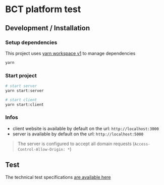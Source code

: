 # BCT platform test

## Development / Installation

### Setup dependencies

This project uses [yarn workspace v1](https://classic.yarnpkg.com/en/docs/workspaces/) to manage dependencies

```bash
yarn
```

### Start project

```bash
# start server
yarn start:server

# start client
yarn start:client
```

### Infos

- client website is available by default on the url: `http://localhost:3000`
- server is available by default on the url: `http://localhost:5000`

> The server is configured to accept all domain requests (`Access-Control-Allow-Origin: *`)

## Test

The technical test specifications [are available here](./SPECS.md)
